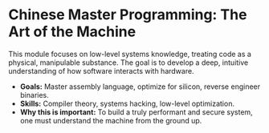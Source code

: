 # Chinese Master Programming: The Art of the Machine

This module focuses on low-level systems knowledge, treating code as a physical, manipulable substance. The goal is to develop a deep, intuitive understanding of how software interacts with hardware.

- **Goals:** Master assembly language, optimize for silicon, reverse engineer binaries.
- **Skills:** Compiler theory, systems hacking, low-level optimization.
- **Why this is important:** To build a truly performant and secure system, one must understand the machine from the ground up.